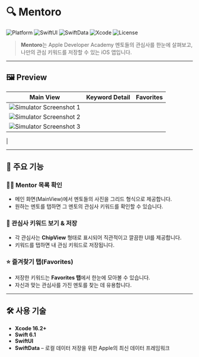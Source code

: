 # 🔍 Mentoro

![Platform](https://img.shields.io/badge/platform-iOS-lightgrey)
![SwiftUI](https://img.shields.io/badge/SwiftUI-Compatible-blue)
![SwiftData](https://img.shields.io/badge/SwiftData-Enabled-orange)
![Xcode](https://img.shields.io/badge/Xcode-15.0%2B-blue)
![License](https://img.shields.io/badge/license-MIT-green)

> **Mentoro**는 Apple Developer Academy 멘토들의 관심사를 한눈에 살펴보고, 나만의 관심 키워드를 저장할 수 있는 iOS 앱입니다.

---

## 🖼️ Preview

| Main View | Keyword Detail | Favorites |
|-----------|----------------|-----------|
| ![Simulator Screenshot 1](https://github.com/user-attachments/assets/14fe43c2-d5ab-45da-a800-346def76e20d)
  | ![Simulator Screenshot 2](https://github.com/user-attachments/assets/68ce07d8-aa24-4a3e-9035-688a102452ba)
 | ![Simulator Screenshot 3](https://github.com/user-attachments/assets/e77f3067-c0ad-4aaa-81ca-b45a6805b5b9)
 |

---

## 📱 주요 기능

### 🧑‍🏫 Mentor 목록 확인
- 메인 화면(MainView)에서 멘토들의 사진을 그리드 형식으로 제공합니다.
- 원하는 멘토를 탭하면 그 멘토의 관심사 키워드를 확인할 수 있습니다.

### 🔖 관심사 키워드 보기 & 저장
- 각 관심사는 **ChipView** 형태로 표시되어 직관적이고 깔끔한 UI를 제공합니다.
- 키워드를 탭하면 내 관심 키워드로 저장됩니다.

### ⭐ 즐겨찾기 탭(Favorites)
- 저장한 키워드는 **Favorites 탭**에서 한눈에 모아볼 수 있습니다.
- 자신과 맞는 관심사를 가진 멘토를 찾는 데 유용합니다.

---

## 🛠️ 사용 기술

- **Xcode 16.2+**
- **Swift 6.1**
- **SwiftUI**
- **SwiftData** – 로컬 데이터 저장을 위한 Apple의 최신 데이터 프레임워크



